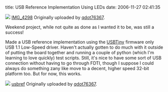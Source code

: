 title: USB Reference Implementation Using LEDs
date: 2006-11-27 02:41:35

[![][1]][2]
[IMG_4298][3]
Originally uploaded by [qdot76367][4].

Weekend project, while not quite as done as I wanted it to be, was still a success!  

Made a USB reference implementation using the [USBTiny][5] firmware only USB 1.1 Low-Speed driver. Haven't actually gotten to do much with it outside of putting the board together and running a couple of python (which I'm learning to love quickly) test scripts. Still, it's nice to have some sort of USB connection without having to go through FDTI, though I suppose I could always do something zany like move to a decent, higher speed 32-bit platform too. But for now, this works.

[![][6]][7]
[usbref][8]
Originally uploaded by [qdot76367][4].

   [1]: http://static.flickr.com/118/307480691_abb27edfe1_m.jpg
   [2]: http://www.flickr.com/photos/80226255@N00/307480691/
   [3]: http://www.flickr.com/photos/80226255@N00/307480691/
   [4]: http://www.flickr.com/people/80226255@N00/
   [5]: http://www.xs4all.nl/~dicks/avr/usbtiny/
   [6]: http://static.flickr.com/122/307494866_208f2b9503_m.jpg
   [7]: http://www.flickr.com/photos/80226255@N00/307494866/
   [8]: http://www.flickr.com/photos/80226255@N00/307494866/
   [9]: http://www.technorati.com/tag/electronics
   [10]: http://www.technorati.com/tag/leds
   [11]: http://www.technorati.com/tag/projects
   [12]: http://www.technorati.com/tag/usb


